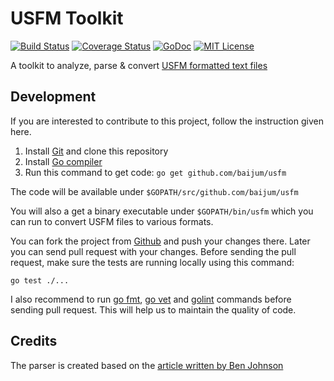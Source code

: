 # USFM Toolkit

[![Build Status](https://travis-ci.org/baijum/usfm.svg?branch=master)](https://travis-ci.org/baijum/usfm)
[![Coverage Status](https://coveralls.io/repos/baijum/usfm/badge.svg?branch=master&service=github)](https://coveralls.io/github/baijum/usfm?branch=master)
[![GoDoc](https://godoc.org/github.com/baijum/usfm?status.svg)](https://godoc.org/github.com/baijum/usfm)
[![MIT License](https://img.shields.io/badge/license-MIT-blue.svg)](https://opensource.org/licenses/MIT)

A toolkit to analyze, parse & convert [USFM formatted text
files](http://paratext.org/about/usfm)

## Development

If you are interested to contribute to this project, follow the
instruction given here.

1. Install [Git](http://git-scm.com/) and clone this repository
2. Install [Go
compiler](http://muthukadan.net/golang/an-introduction-to-go-programming.html)
3. Run this command to get code: `go get github.com/baijum/usfm`

The code will be available under `$GOPATH/src/github.com/baijum/usfm`

You will also a get a binary executable under `$GOPATH/bin/usfm` which
you can run to convert USFM files to various formats.

You can fork the project from [Github](https://github.com/baijum/usfm)
and push your changes there.  Later you can send pull request with
your changes.  Before sending the pull request, make sure the tests
are running locally using this command:

    go test ./...

I also recommend to run [go fmt](https://golang.org/cmd/gofmt/), [go
vet](https://golang.org/cmd/vet/) and
[golint](https://github.com/golang/lint) commands before sending pull
request.  This will help us to maintain the quality of code.


## Credits

The parser is created based on the [article written by Ben
Johnson](https://blog.gopheracademy.com/advent-2014/parsers-lexers/)
